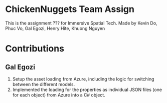 # ChickenNuggets Team Assign
 This is the assignment ??? for Immersive Spatial Tech. Made by Kevin Do, Phuc Vo, Gal Egozi, Henry Hite, Khuong Nguyen
# Contributions
## Gal Egozi
1. Setup the asset loading from Azure, including the logic for switching between the different models.
2. Implemented the loading for the properties as individual JSON files (one for each object) from Azure into a C# object.
